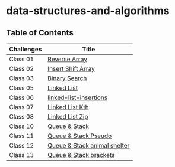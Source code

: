 # data-structures-and-algorithms

## Table of Contents

| Challenges | Title                                                    |
|------------|----------------------------------------------------------|
| Class 01   | [Reverse Array](./java-challenges-cc1/README.md)         |
| Class 02   | [Insert Shift Array](./java-challenges-cc2/README.md)    |
| Class 03   | [Binary Search](./java-challenges-cc3/README.md)         |
| Class 05   | [Linked List](./java-challenges-cc5/README.md)           |
| Class 06   | [linked-list-insertions](./java-challenge-cc6/README.md) |
| Class 07   | [Linked List Kth](challenge-cc7/README.md)               |
| Class 08   | [Linked List Zip](challenge-cc8/README.md)               |
| Class 10   | [Queue & Stack](challenge-cc10/README.md)                |
| Class 11   | [Queue & Stack Pseudo ](challenge-cc11/README.md)        |
| Class 12   | [Queue & Stack animal shelter](challenge-cc12/README.md) |
| Class 13   | [Queue & Stack brackets](challenge-cc13/README.md)       |




